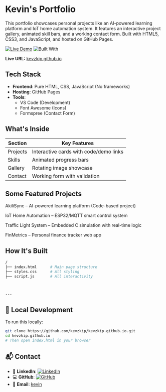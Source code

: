 # Kevin's Portfolio
This portfolio showcases personal projects like an AI-powered learning platform and IoT home automation system. It features an interactive project gallery, animated skill bars, and a working contact form. Built with HTML5, CSS3, and JavaScript, and hosted on GitHub Pages.

[![Live Demo](https://img.shields.io/badge/View-Live_Portfolio-64ffda?style=flat-square)](https://kevzkip.github.io/)
![Built With](https://img.shields.io/badge/HTML-CSS_JS-0a192f?style=flat-square)

**Live URL:** [kevzkip.github.io](https://kevzkip.github.io)

## Tech Stack
- **Frontend**: Pure HTML, CSS, JavaScript (No frameworks)
- **Hosting**: GitHub Pages
- **Tools**: 
  - VS Code (Development)
  - Font Awesome (Icons)
  - Formspree (Contact Form)

## What's Inside
| Section | Key Features |
|---------|--------------|
| Projects | Interactive cards with code/demo links |
| Skills | Animated progress bars |
| Gallery | Rotating image showcase |
| Contact | Working form with validation |

## Some Featured Projects
AkiliSync – AI-powered learning platform (Code-based project)

IoT Home Automation – ESP32/MQTT smart control system

Traffic Light System – Embedded C simulation with real-time logic

FinMetrics – Personal finance tracker web app

## How It's Built
```bash
/
├── index.html      # Main page structure
├── styles.css      # All styling 
├── script.js       # All interactivity



---
```

## 🔧 Local Development

To run this locally:
```bash
git clone https://github.com/kevzkip/kevzkip.github.io.git
cd kevzkip.github.io
# Then open index.html in your browser
```
## 📬 Contact

- 📱 **LinkedIn**: [![LinkedIn](https://img.shields.io/badge/LinkedIn-%230A66C2?style=flat&logo=linkedin&logoColor=white)](https://linkedin.com/in/kevinkip)
- 💻 **GitHub**: [![GitHub](https://img.shields.io/badge/GitHub-%23121011?style=flat&logo=github&logoColor=white)](https://github.com/kevzkip)
- 📧 **Email**: [kevin](mailto:kevink)
